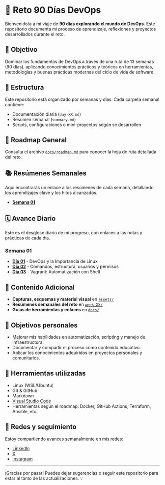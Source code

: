# 🚀 Reto 90 Días DevOps

Bienvenido/a a mi viaje de **90 días explorando el mundo de DevOps**. Este repositorio documenta mi proceso de aprendizaje, reflexiones y proyectos desarrollados durante el reto.

## 📌 Objetivo

Dominar los fundamentos de DevOps a través de una ruta de 13 semanas (90 días), aplicando conocimientos prácticos y teóricos en herramientas, metodologías y buenas prácticas modernas del ciclo de vida de software.

## 📅 Estructura

Este repositorio está organizado por semanas y días. Cada carpeta semanal contiene:

- Documentación diaria (`day-XX.md`)
- Resumen semanal (`summary.md`)
- Scripts, configuraciones o mini-proyectos según se desarrollen

## 🧭 Roadmap General

Consulta el archivo [`docs/roadmap.md`](./docs/roadmap.md) para conocer la hoja de ruta detallada del reto.

## 📚 Resúmenes Semanales

Aquí encontrarás un enlace a los resúmenes de cada semana, detallando los aprendizajes clave y los hitos alcanzados.

- [**Semana 01**](./week-01/weekly-summary-01.md)

## 🗓️ Avance Diario

Este es el desglose diario de mi progreso, con enlaces a las notas y prácticas de cada día.

### Semana 01

- [**Día 01**](./week-01/day-01.md) - DevOps y la Importancia de Linux
- [**Día 02**](./week-01/day-02.md) - Comandos, estructura, usuarios y permisos
- [**Día 03**](./week-01/day-02.md) - Vagrant: Automatización con Shell

## 📸 Contenido Adicional

- **Capturas, esquemas y material visual** en [`assets/`](./assets)
- **Resúmenes semanales del reto** en [`week-XX/`](./week-01)
- **Guías de herramientas y enlaces** en [`docs/`](./docs)

## 🎯 Objetivos personales

- Mejorar mis habilidades en automatización, scripting y manejo de infraestructura.
- Documentar y compartir el proceso como contenido educativo.
- Aplicar los conocimientos adquiridos en proyectos personales y comunitarios.

## 🧩 Herramientas utilizadas

- Linux (WSL/Ubuntu)
- Git & GitHub
- Markdown
- [Visual Studio Code](https://code.visualstudio.com/)
- Herramientas según el roadmap: Docker, GitHub Actions, Terraform, Ansible, etc.

## 🔗 Redes y seguimiento

Estoy compartiendo avances semanalmente en mis redes:

- [LinkedIn](https://www.linkedin.com/moises-cisneros)
- [X](https://www.x.com/cisn3ronauta)
- [Instagram](https://www.instagram.com/mois_escisneros)

---

¡Gracias por pasar! Puedes dejar sugerencias o seguir este repositorio para estar al tanto de las actualizaciones. 💡
